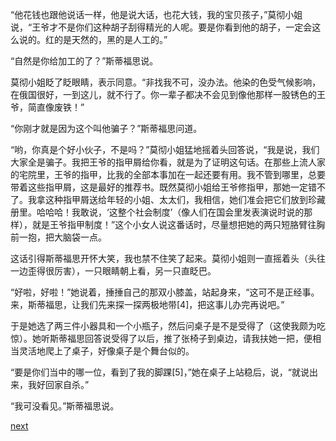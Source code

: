 
“他花钱也跟他说话一样，他是说大话，也花大钱，我的宝贝孩子，”莫彻小姐说，“王爷才不是你们这种胡子刮得精光的人呢。要是你看到他的胡子，一定会这么说的。红的是天然的，黑的是人工的。”

“自然是你给加工的了？”斯蒂福思说。

莫彻小姐眨了眨眼睛，表示同意。“非找我不可，没办法。他染的色受气候影响，在俄国很好，一到这儿，就不行了。你一辈子都决不会见到像他那样一股锈色的王爷，简直像废铁！”

“你刚才就是因为这个叫他骗子？”斯蒂福思问道。

“哟，你真是个好小伙子，不是吗？”莫彻小姐猛地摇着头回答说，“我是说，我们大家全是骗子。我把王爷的指甲屑给你看，就是为了证明这句话。在那些上流人家的宅院里，王爷的指甲，比我的全部本事加在一起还要有用。我不管到哪里，总要带着这些指甲屑，这是最好的推荐书。既然莫彻小姐给王爷修指甲，那她一定错不了。我拿这种指甲屑送给年轻的小姐、太太们，我相信，她们准会把它们放到珍藏册里。哈哈哈！我敢说，‘这整个社会制度’（像人们在国会里发表演说时说的那样），就是王爷指甲制度！”这个小女人说这番话时，尽量想把她的两只短胳臂往胸前一抱，把大脑袋一点。

这话引得斯蒂福思开怀大笑，我也禁不住笑了起来。莫彻小姐则一直摇着头（头往一边歪得很厉害），一只眼睛朝上看，另一只直眨巴。

“好啦，好啦！”她说着，捶捶自己的那双小膝盖，站起身来，“这可不是正经事。来，斯蒂福思，让我们先来探一探两极地带[4]，把这事儿办完再说吧。”

于是她选了两三件小器具和一个小瓶子，然后问桌子是不是受得了（这使我颇为吃惊）。她听斯蒂福思回答说受得了以后，推了张椅子到桌边，请我扶她一把，便相当灵活地爬上了桌子，好像桌子是个舞台似的。

“要是你们当中的哪一位，看到了我的脚踝[5]，”她在桌子上站稳后，说，“就说出来，我好回家自杀。”

“我可没看见。”斯蒂福思说。

[next](page297)